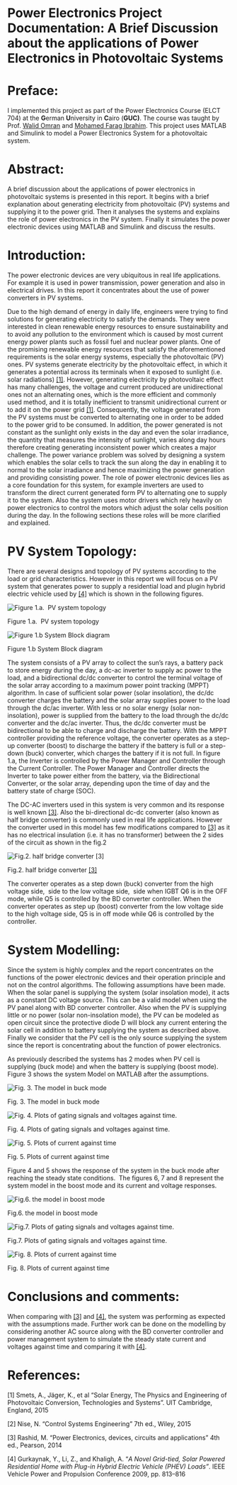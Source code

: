 # Power Electronics Project Documentation: A Brief Discussion about the applications of Power Electronics in Photovoltaic Systems

# **Preface:**

I implemented this project as part of the Power Electronics Course (ELCT 704) at the **G**erman **U**niversity in **C**airo (**GUC)**. The course was taught by Prof. [Walid Omran](https://www.linkedin.com/in/walid-omran-4679154/) and [Mohamed Farag Ibrahim](https://www.linkedin.com/in/mohamed-ibrahim-67a40119a/). This project uses MATLAB and Simulink to model a Power Electronics System for a photovoltaic system.

# **Abstract:**

A brief discussion about the applications of power electronics in photovoltaic systems is presented in this report. It begins with a brief explanation about generating electricity from photovoltaic (PV) systems and supplying it to the power grid. Then it analyses the systems and explains the role of power electronics in the PV system. Finally it simulates the power electronic devices using MATLAB and Simulink and discuss the results.

# **Introduction:**

The power electronic devices are very ubiquitous in real life applications. For example it is used in power transmission, power generation and also in electrical drives. In this report it concentrates about the use of power converters in PV systems.

Due to the high demand of energy in daily life, engineers were trying to find solutions for generating electricity to satisfy the demands. They were interested in clean renewable energy resources to ensure sustainability and to avoid any pollution to the environment which is caused by most current energy power plants such as fossil fuel and nuclear power plants. One of the promising renewable energy resources that satisfy the aforementioned requirements is the solar energy systems, especially the photovoltaic (PV) ones. PV systems generate electricity by the photovoltaic effect, in which it generates a potential across its terminals when it exposed to sunlight (i.e. solar radiations) [[1]](https://github.com/ahmed-marie/Power-Electronics-Project/blob/main/README.md?plain=1#L77). However, generating electricity by photovoltaic effect has many challenges, the voltage and current produced are unidirectional ones not an alternating ones, which is the more efficient and commonly used method, and it is totally inefficient to transmit unidirectional current or to add it on the power grid [[1]](https://github.com/ahmed-marie/Power-Electronics-Project/blob/main/README.md?plain=1#L77). Consequently, the voltage generated from the PV systems must be converted to alternating one in order to be added to the power grid to be consumed. In addition, the power generated is not constant as the sunlight only exists in the day and even the solar irradiance, the quantity that measures the intensity of sunlight, varies along day hours therefore creating generating inconsistent power which creates a major challenge. The power variance problem was solved by designing a system which enables the solar cells to track the sun along the day in enabling it to normal to the solar irradiance and hence maximizing the power generation and providing consisting power. The role of power electronic devices lies as a core foundation for this system, for example inverters are used to transform the direct current generated form PV to alternating one to supply it to the system. Also the system uses motor drivers which rely heavily on power electronics to control the motors which adjust the solar cells position during the day. In the following sections these roles will be more clarified and explained.

# **PV System Topology:**

There are several designs and topology of PV systems according to the load or grid characteristics. However in this report we will focus on a PV system that generates power to supply a residential load and plugin hybrid electric vehicle used by [[4]](https://github.com/ahmed-marie/Power-Electronics-Project/blob/main/README.md?plain=1#L83) which is shown in the following figures.

![Figure 1.a.  PV system topology](documentation-media/image.png)

Figure 1.a.  PV system topology

![Figure 1.b System Block diagram](documentation-media/image%201.png)

Figure 1.b System Block diagram

The system consists of a PV array to collect the sun’s rays, a battery pack to store energy during the day, a dc-ac inverter to supply ac power to the load, and a bidirectional dc/dc converter to control the terminal voltage of the solar array according to a maximum power point tracking (MPPT) algorithm. In case of sufficient solar power (solar insolation), the dc/dc converter charges the battery and the solar array supplies power to the load through the dc/ac inverter. With less or no solar energy (solar non-insolation), power is supplied from the battery to the load through the dc/dc converter and the dc/ac inverter. Thus, the dc/dc converter must be bidirectional to be able to charge and discharge the battery. With the MPPT controller providing the reference voltage, the converter operates as a step-up converter (boost) to discharge the battery if the battery is full or a step-down (buck) converter, which charges the battery if it is not full. In figure 1.a, the Inverter is controlled by the Power Manager and Controller through the Current Controller. The Power Manager and Controller directs the Inverter to take power either from the battery, via the Bidirectional Converter, or the solar array, depending upon the time of day and the battery state of charge (SOC).

The DC-AC inverters used in this system is very common and its response is well known [[3]](https://github.com/ahmed-marie/Power-Electronics-Project/blob/main/README.md?plain=1#L81). Also the bi-directional dc-dc converter (also known as half bridge converter) is commonly used in real life applications. However the converter used in this model has few modifications compared to [[3]](https://github.com/ahmed-marie/Power-Electronics-Project/blob/main/README.md?plain=1#L81) as it has no electrical insulation (i.e. it has no transformer) between the 2 sides of the circuit as shown in the fig.2

![Fig.2. half bridge converter [[3]](https://github.com/ahmed-marie/Power-Electronics-Project/blob/main/README.md?plain=1#L81)](documentation-media/image%202.png)

Fig.2. half bridge converter [[3]](https://github.com/ahmed-marie/Power-Electronics-Project/blob/main/README.md?plain=1#L81)

The converter operates as a step down (buck) converter from the high voltage side,  side to the low voltage side,  side when IGBT Q6 is in the OFF mode, while Q5 is controlled by the BD converter controller. When the converter operates as step up (boost) converter from the low voltage side to the high voltage side, Q5 is in off mode while Q6 is controlled by the controller.

# **System Modelling:**

Since the system is highly complex and the report concentrates on the functions of the power electronic devices and their operation principle and not on the control algorithms. The following assumptions have been made. When the solar panel is supplying the system (solar insolation mode), it acts as a constant DC voltage source. This can be a valid model when using the PV panel along with BD converter controller. Also when the PV is supplying little or no power (solar non-insolation mode), the PV can be modeled as open circuit since the protective diode D will block any current entering the solar cell in addition to battery supplying the system as described above. Finally we consider that the PV cell is the only source supplying the system since the report is concentrating about the function of power electronics.

As previously described the systems has 2 modes when PV cell is supplying (buck mode) and when the battery is supplying (boost mode). Figure 3 shows the system Model on MATLAB after the assumptions.

![Fig. 3. The model in buck mode](documentation-media/image%203.png)

Fig. 3. The model in buck mode

![Fig. 4. Plots of gating signals and voltages against time.](documentation-media/image%204.png)

Fig. 4. Plots of gating signals and voltages against time.

![Fig. 5. Plots of current against time](documentation-media/image%205.png)

Fig. 5. Plots of current against time

Figure 4 and 5 shows the response of the system in the buck mode after reaching the steady state conditions.  The figures 6, 7 and 8 represent the system model in the boost mode and its current and voltage responses.

![Fig.6. the model in boost mode](documentation-media/image%206.png)

Fig.6. the model in boost mode

![Fig.7. Plots of gating signals and voltages against time.](documentation-media/image%207.png)

Fig.7. Plots of gating signals and voltages against time.

![Fig. 8. Plots of current against time](documentation-media/image%208.png)

Fig. 8. Plots of current against time

# **Conclusions and comments:**

When comparing with [[3]](https://github.com/ahmed-marie/Power-Electronics-Project/blob/main/README.md?plain=1#L81) and [[4]](https://github.com/ahmed-marie/Power-Electronics-Project/blob/main/README.md?plain=1#L83), the system was performing as expected with the assumptions made. Further work can be done on the modelling by considering another AC source along with the BD converter controller and power management system to simulate the steady state current and voltages against time and comparing it with [[4]](https://github.com/ahmed-marie/Power-Electronics-Project/blob/main/README.md?plain=1#L83).

# **References:**

[1] Smets, A., Jäger, K., et al “Solar Energy, The Physics and Engineering of Photovoltaic Conversion, Technologies and Systems”. UIT Cambridge, England, 2015

[2] Nise, N. “Control Systems Engineering” 7th ed., Wiley, 2015

[3] Rashid, M. “Power Electronics, devices, circuits and applications” 4th ed., Pearson, 2014

[4] Gurkaynak, Y., Li, Z., and Khaligh, A. “*A Novel Grid-tied, Solar Powered Residential Home with Plug-in Hybrid Electric Vehicle (PHEV) Loads”*. IEEE Vehicle Power and Propulsion Conference 2009, pp. 813–816
